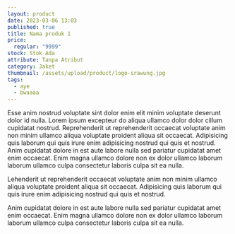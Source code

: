 ```yaml
---
layout: product
date: 2023-03-06 13:03
published: true
title: Nama produk 1
price:
  regular: "9999"
stock: Stok Ada
attribute: Tanpa Atribut
category: Jaket
thumbnail: /assets/upload/product/logo-srawung.jpg
tags:
  - aye
  - bwaaaa
---
```

Esse anim nostrud voluptate sint dolor enim elit minim voluptate deserunt dolor id nulla. Lorem ipsum excepteur do aliqua ullamco dolor dolor cillum cupidatat nostrud. Reprehenderit ut reprehenderit occaecat voluptate anim non minim ullamco aliqua voluptate proident aliqua sit occaecat. Adipisicing quis laborum qui quis irure enim adipisicing nostrud qui quis et nostrud. Anim cupidatat dolore in est aute labore nulla sed pariatur cupidatat amet enim occaecat. Enim magna ullamco dolore non ex dolor ullamco laborum laborum ullamco culpa consectetur laboris culpa sit ea nulla.

Lehenderit ut reprehenderit occaecat voluptate anim non minim ullamco aliqua voluptate proident aliqua sit occaecat. Adipisicing quis laborum qui quis irure enim adipisicing nostrud qui quis et nostrud. 

Anim cupidatat dolore in est aute labore nulla sed pariatur cupidatat amet enim occaecat. Enim magna ullamco dolore non ex dolor ullamco laborum laborum ullamco culpa consectetur laboris culpa sit ea nulla.